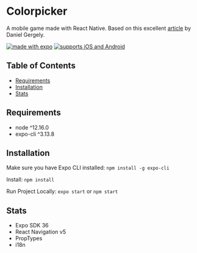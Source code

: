 # Colorpicker
A mobile game made with React Native. Based on this excellent [article](https://blog.risingstack.com/a-definitive-react-native-guide-for-react-developers/) by Daniel Gergely.

[![made with expo](https://img.shields.io/badge/MADE%20WITH%20EXPO-000.svg?style=for-the-badge&logo=expo&labelColor=4630eb&logoWidth=20)](https://github.com/expo/expo) [![supports iOS and Android](https://img.shields.io/badge/Platforms-Native-4630EB.svg?style=for-the-badge&logo=EXPO&labelColor=000&logoColor=fff)](https://github.com/expo/expo)

## Table of Contents

- [Requirements](#requirements)
- [Installation](#installation)
- [Stats](#stats)

## Requirements

- node ^12.16.0
- expo-cli ^3.13.8

## Installation

Make sure you have Expo CLI installed: `npm install -g expo-cli`

Install: `npm install` 

Run Project Locally: `expo start` or `npm start`

## Stats

- Expo SDK 36
- React Navigation v5
- PropTypes
- i18n

